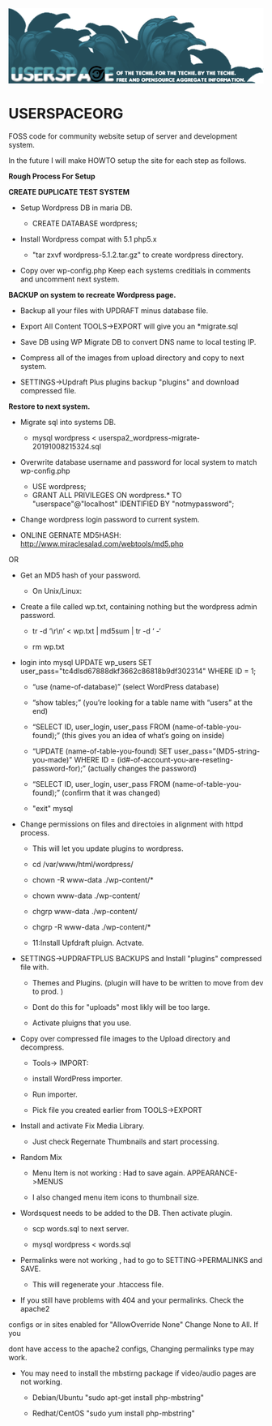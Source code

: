 ![Userspace.org](/Media/USO_LOGO3.png)

# USERSPACEORG

FOSS code for community website setup of server and development system. 

In the future I will make HOWTO setup the site  for each step as follows. 

**Rough Process For Setup**

**CREATE DUPLICATE TEST SYSTEM**

* Setup Wordpress DB in maria DB. 
    * CREATE DATABASE wordpress;

* Install Wordpress compat with 5.1 php5.x
    * "tar zxvf wordpress-5.1.2.tar.gz" to create wordpress directory.

* Copy over wp-config.php Keep each systems creditials in comments and uncomment next system.

**BACKUP on system to recreate Wordpress page.**

  * Backup all your files with UPDRAFT minus database file.

  * Export All Content TOOLS->EXPORT  will give you an *migrate<TIMESTAMP>.sql

  * Save DB using WP Migrate DB to convert DNS name to local testing IP.

  * Compress all of the images from upload directory and copy to next system.

  * SETTINGS->Updraft Plus plugins backup "plugins" and download compressed file.

**Restore to next system.**

  * Migrate sql into systems DB.  
    * mysql  wordpress < userspa2_wordpress-migrate-20191008215324.sql 

  * Overwrite database username and password for local system to match wp-config.php   
    * USE wordpress;
    * GRANT ALL PRIVILEGES ON wordpress.* TO "userspace"@"localhost" IDENTIFIED BY "notmypassword";

  * Change wordpress login password to current system.  

  * ONLINE GERNATE MD5HASH: http://www.miraclesalad.com/webtools/md5.php

   OR

  * Get an MD5 hash of your password.

     * On Unix/Linux:

  * Create a file called wp.txt, containing nothing but the wordpress admin password.

     * tr -d ‘\r\n’ < wp.txt | md5sum | tr -d ‘ -‘

     * rm wp.txt    

  * login into mysql  UPDATE wp_users SET user_pass="tc4dlsd67888dkf3662c86818b9df302314" WHERE ID = 1;

     * “use (name-of-database)” (select WordPress database)

     * “show tables;” (you’re looking for a table name with “users” at the end)

     * “SELECT ID, user_login, user_pass FROM (name-of-table-you-found);” (this gives you an idea of what’s going on inside)

     * “UPDATE (name-of-table-you-found) SET user_pass=”(MD5-string-you-made)” WHERE ID = (id#-of-account-you-are-reseting-password-for);” (actually changes the password)

     * “SELECT ID, user_login, user_pass FROM (name-of-table-you-found);” (confirm that it was changed)

     * "exit" mysql
      
  * Change permissions on files and directoies in alignment with httpd process.

     * This will let you update plugins to wordpress. 

     * cd /var/www/html/wordpress/

     * chown -R www-data ./wp-content/*

     * chown  www-data ./wp-content/

     * chgrp  www-data ./wp-content/

     * chgrp -R  www-data ./wp-content/*    

     * 11:Install Upfdraft pluign. Actvate.

 * SETTINGS->UPDRAFTPLUS BACKUPS and Install "plugins" compressed file with.

     * Themes and Plugins. (plugin will have to be written to move from dev to prod. ) 

     * Dont do this for "uploads" most likly will be too large. 

     * Activate pluigns that you use.        

* Copy over compressed file images to the Upload directory and decompress.
       
     * Tools-> IMPORT:

     * install WordPress importer. 

     * Run importer.

     * Pick file you created earlier from TOOLS->EXPORT
   
* Install and activate Fix Media Library.  

     * Just check Regernate Thumbnails and start processing.
       
* Random Mix

     * Menu Item is not working : Had to save again. APPEARANCE->MENUS

     * I also changed menu item icons to thumbnail size. 
        
* Wordsquest needs to be added to the DB. Then activate plugin.

     * scp words.sql to next server.  

     * mysql  wordpress < words.sql
   
* Permalinks were not working , had to go to SETTING->PERMALINKS and SAVE.

     * This will regenerate your .htaccess file. 
  
* If you still have problems with 404 and your permalinks. Check the apache2

configs or in sites enabled for "AllowOverride None" Change None to All. If you

dont have access to the apache2 configs, Changing permalinks type may work. 

* You may need to install the mbstirng package if video/audio pages are not working.

  * Debian/Ubuntu "sudo apt-get install php-mbstring"

  * Redhat/CentOS "sudo yum install php-mbstring"


